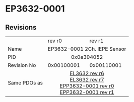 # EP3632-0001

## Revisions
<table>
<tr>
<td></td>
<td>rev r0</td>
<td>rev r1</td>
</tr>
<tr>
<td>Name</td>
<td colspan=2 align="center">EP3632-0001 2Ch. IEPE Sensor</td>
</tr>
<tr>
<td>PID</td>
<td colspan=2 align="center">0x0e304052</td>
</tr>
<tr>
<td>Revision No</td>
<td>0x00100001</td>
<td>0x00110001</td>
</tr>
<tr>
<td>Same PDOs as</td>
<td colspan=2 align="center"><a href="EL3632.md">EL3632 rev r6</a><br/><a href="EL3632.md">EL3632 rev r7</a><br/><a href="EPP3632-0001.md">EPP3632-0001 rev r0</a><br/><a href="EPP3632-0001.md">EPP3632-0001 rev r1</a></td>
</tr>
</table>
